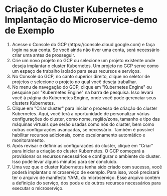 # Criação do Cluster Kubernetes e Implantação do Microservice-demo de Exemplo

<table>
	<ol>
		<li>Acesse o Console do GCP (https://console.cloud.google.com) e faça login na sua conta. Se você ainda não tiver uma conta, será necessário criar uma antes de prosseguir.</li>
		<li>Crie um novo projeto no GCP ou selecione um projeto existente onde deseja implantar o cluster Kubernetes. Um projeto no GCP serve como um espaço de trabalho isolado para seus recursos e serviços.</li>
		<li>No Console do GCP, no canto superior direito, clique no seletor de projetos e selecione o projeto no qual você deseja trabalhar.</li>
		<li>No menu de navegação do GCP, clique em "Kubernetes Engine" ou pesquise por "Kubernetes Engine" na barra de pesquisa. Isso levará você à página do Kubernetes Engine, onde você pode gerenciar seus clusters Kubernetes.</li>
		<li>Clique em "Criar cluster" para iniciar o processo de criação do cluster Kubernetes. Aqui, você terá a oportunidade de personalizar várias configurações do cluster, como nome, região/zona, tamanho e tipo das máquinas virtuais que serão usadas como nós do cluster, bem como outras configurações avançadas, se necessário. Também é possível habilitar recursos adicionais, como escalonamento automático e monitoramento.</li>
		<li>Após revisar e definir as configurações do cluster, clique em "Criar" para iniciar a criação do cluster Kubernetes. O GCP começará a provisionar os recursos necessários e configurar o ambiente do cluster. Isso pode levar alguns minutos para ser concluído.</li>
		<li>Uma vez que o cluster Kubernetes tenha sido criado com sucesso, você poderá implantar o microserviço de exemplo. Para isso, você precisará ter o arquivo de manifesto YAML do microserviço. Esse arquivo contém a definição do serviço, dos pods e de outros recursos necessários para executar o microserviço.</li>